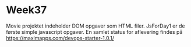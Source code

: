 # Week37

Movie projektet indeholder DOM opgaver som HTML filer. JsForDay1 er de første simple javascript opgaver. En samlet status for aflevering findes på https://maximapps.com/devops-starter-1.0.1/
